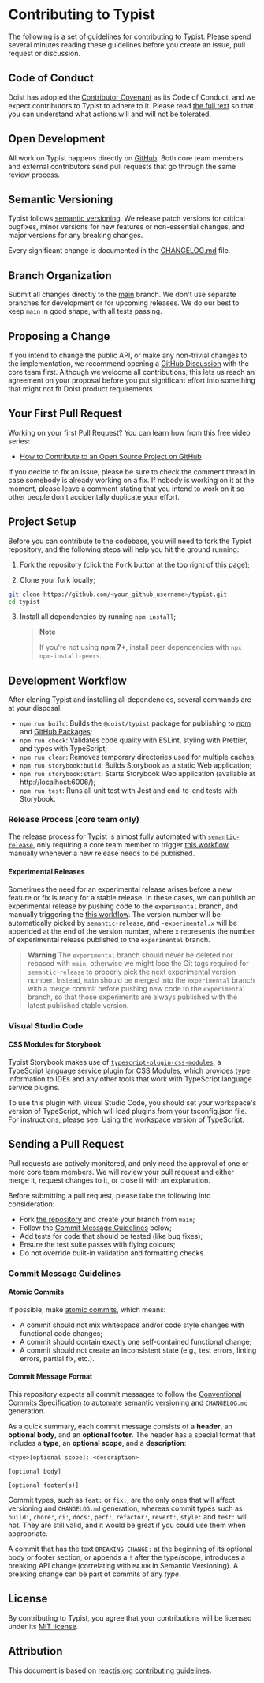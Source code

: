 # Contributing to Typist

The following is a set of guidelines for contributing to Typist. Please spend several minutes reading these guidelines before you create an issue, pull request or discussion.

## Code of Conduct

Doist has adopted the [Contributor Covenant](https://www.contributor-covenant.org/) as its Code of Conduct, and we expect contributors to Typist to adhere to it. Please read [the full text](https://github.com/doist/typist/blob/main/CODE_OF_CONDUCT.md) so that you can understand what actions will and will not be tolerated.

## Open Development

All work on Typist happens directly on [GitHub](https://github.com/Doist/typist). Both core team members and external contributors send pull requests that go through the same review process.

## Semantic Versioning

Typist follows [semantic versioning](https://semver.org/). We release patch versions for critical bugfixes, minor versions for new features or non-essential changes, and major versions for any breaking changes.

Every significant change is documented in the [CHANGELOG.md](CHANGELOG.md) file.

## Branch Organization

Submit all changes directly to the [main](https://github.com/doist/typist/tree/main) branch. We don't use separate branches for development or for upcoming releases. We do our best to keep `main` in good shape, with all tests passing.

## Proposing a Change

If you intend to change the public API, or make any non-trivial changes to the implementation, we recommend opening a [GitHub Discussion](https://github.com/doist/typist/discussions) with the core team first. Although we welcome all contributions, this lets us reach an agreement on your proposal before you put significant effort into something that might not fit Doist product requirements.

## Your First Pull Request

Working on your first Pull Request? You can learn how from this free video series:

-   [How to Contribute to an Open Source Project on GitHub](https://egghead.io/courses/how-to-contribute-to-an-open-source-project-on-github)

If you decide to fix an issue, please be sure to check the comment thread in case somebody is already working on a fix. If nobody is working on it at the moment, please leave a comment stating that you intend to work on it so other people don't accidentally duplicate your effort.

## Project Setup

Before you can contribute to the codebase, you will need to fork the Typist repository, and the following steps will help you hit the ground running:

1. Fork the repository (click the <kbd>Fork</kbd> button at the top right of [this page](https://github.com/doist/typist));

2. Clone your fork locally;

```sh
git clone https://github.com/<your_github_username>/typist.git
cd typist
```

3. Install all dependencies by running `npm install`;

    > **Note**
    >
    > If you're not using **npm 7+**, install peer dependencies with `npx npm-install-peers`.

## Development Workflow

After cloning Typist and installing all dependencies, several commands are at your disposal:

-   `npm run build`: Builds the `@doist/typist` package for publishing to [npm](https://www.npmjs.com/) and [GitHub Packages](https://github.com/orgs/Doist/packages?repo_name=typist);
-   `npm run check`: Validates code quality with ESLint, styling with Prettier, and types with TypeScript;
-   `npm run clean`: Removes temporary directories used for multiple caches;
-   `npm run storybook:build`: Builds Storybook as a static Web application;
-   `npm run storybook:start`: Starts Storybook Web application (available at http://localhost:6006/);
-   `npm run test`: Runs all unit test with Jest and end-to-end tests with Storybook.

### Release Process (core team only)

The release process for Typist is almost fully automated with [`semantic-release`](https://github.com/semantic-release/semantic-release), only requiring a core team member to trigger [this workflow](https://github.com/Doist/typist/actions/workflows/publish-typist-package-release.yml) manually whenever a new release needs to be published.

#### Experimental Releases

Sometimes the need for an experimental release arises before a new feature or fix is ready for a stable release. In these cases, we can publish an experimental release by pushing code to the `experimental` branch, and manually triggering the [this workflow](https://github.com/Doist/typist/actions/workflows/publish-typist-package-release.yml). The version number will be automatically picked by `semantic-release`, and `-experimental.x` will be appended at the end of the version number, where `x` represents the number of experimental release published to the `experimental` branch.

> **Warning**
> The `experimental` branch should never be deleted nor rebased with `main`, otherwise we might lose the Git tags required for `semantic-release` to properly pick the next experimental version number. Instead, `main` should be merged into the `experimental` branch with a merge commit before pushing new code to the `experimental` branch, so that those experiments are always published with the latest published stable version.

### Visual Studio Code

#### CSS Modules for Storybook

Typist Storybook makes use of [`typescript-plugin-css-modules`](https://github.com/mrmckeb/typescript-plugin-css-modules), a [TypeScript language service plugin](https://github.com/Microsoft/TypeScript/wiki/Writing-a-Language-Service-Plugin) for [CSS Modules](https://github.com/css-modules/css-modules), which provides type information to IDEs and any other tools that work with TypeScript language service plugins.

To use this plugin with Visual Studio Code, you should set your workspace's version of TypeScript, which will load plugins from your tsconfig.json file. For instructions, please see: [Using the workspace version of TypeScript](https://code.visualstudio.com/docs/typescript/typescript-compiling#_using-the-workspace-version-of-typescript).

## Sending a Pull Request

Pull requests are actively monitored, and only need the approval of one or more core team members. We will review your pull request and either merge it, request changes to it, or close it with an explanation.

Before submitting a pull request, please take the following into consideration:

-   Fork [the repository](https://github.com/doist/typist) and create your branch from `main`;
-   Follow the [Commit Message Guidelines](#commit-message-guidelines) below;
-   Add tests for code that should be tested (like bug fixes);
-   Ensure the test suite passes with flying colours;
-   Do not override built-in validation and formatting checks.

### Commit Message Guidelines

#### Atomic Commits

If possible, make [atomic commits](https://en.wikipedia.org/wiki/Atomic_commit), which means:

-   A commit should not mix whitespace and/or code style changes with functional code changes;
-   A commit should contain exactly one self-contained functional change;
-   A commit should not create an inconsistent state (e.g., test errors, linting errors, partial fix, etc.).

#### Commit Message Format

This repository expects all commit messages to follow the [Conventional Commits Specification](https://www.conventionalcommits.org/) to automate semantic versioning and `CHANGELOG.md` generation.

As a quick summary, each commit message consists of a **header**, an **optional body**, and an **optional footer**. The header has a special format that includes a **type**, an **optional scope**, and a **description**:

```
<type>[optional scope]: <description>

[optional body]

[optional footer(s)]
```

Commit types, such as `feat:` or `fix:`, are the only ones that will affect versioning and `CHANGELOG.md` generation, whereas commit types such as `build:`, `chore:`, `ci:`, `docs:`, `perf:`, `refactor:`, `revert:`, `style:` and `test:` will not. They are still valid, and it would be great if you could use them when appropriate.

A commit that has the text `BREAKING CHANGE:` at the beginning of its optional body or footer section, or appends a `!` after the type/scope, introduces a breaking API change (correlating with `MAJOR` in Semantic Versioning). A breaking change can be part of commits of any _type_.

## License

By contributing to Typist, you agree that your contributions will be licensed under its [MIT license](LICENSE).

## Attribution

This document is based on [reactjs.org contributing guidelines](https://reactjs.org/docs/how-to-contribute.html).
